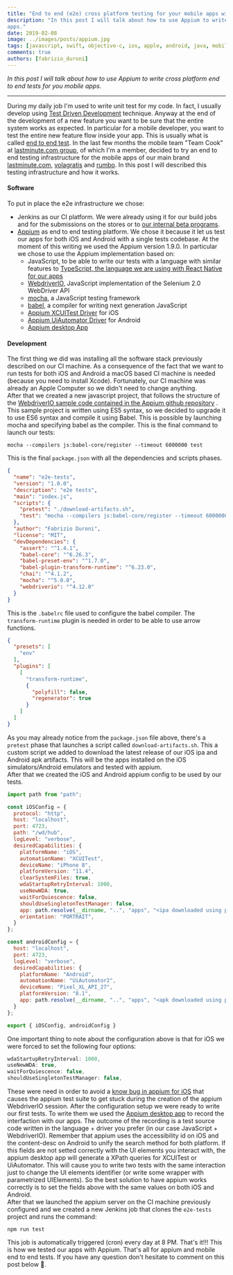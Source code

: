 ```yaml
---
title: "End to end (e2e) cross platform testing for your mobile apps with Appium"
description: "In this post I will talk about how to use Appium to write cross platform end to end tests for you mobile
apps."
date: 2019-02-08
image: ../images/posts/appium.jpg
tags: [javascript, swift, objective-c, ios, apple, android, java, mobile application development, react native, test driven development, typescript]
comments: true
authors: [fabrizio_duroni]
---
```


*In this post I will talk about how to use Appium to write cross platform end to end tests for you mobile apps.*

---

During my daily job I'm used to write unit test for my code. In fact, I usually develop
using [Test Driven Development](https://en.wikipedia.org/wiki/Test-driven_development "TDD") technique. Anyway at the
end of the development of a new feature you want to be sure that the entire system works as expected. In particular for
a mobile developer, you want to test the entire new feature flow inside your app. This is usually what is
called [end to end test](https://www.techopedia.com/definition/7035/end-to-end-test "end to end tests"). In the last few
months the mobile team "Team Cook" at [lastminute.com group](https://lmgroup.lastminute.com/ "lastminute.com group"), of
which I'm a member, decided to try an end to end testing infrastructure for the mobile apps of our main
brand [lastminute.com](https://www.lastminute.com/), [volagratis](https://www.volagratis.com/)
and [rumbo](https://www.rumbo.es/). In this post I will described this testing infrastructure and how it works.

#### **Software**

To put in place the e2e infrastructure we chose:

* Jenkins as our CI platform. We were already using it for our build jobs and for the submissions on the stores or
  to [our internal beta programs](/2018/07/05/distribution-enterprise-app-ios-beta/).
* [Appium](https://appium.io/ "appium website") as end to end testing platform. We chose it because it let us test our
  apps for both iOS and Android with a single tests codebase. At the moment of this writing we used the Appium version
  1.9.0. In particular we chose to use the Appium implementation based on:
    * JavaScript, to be able to write our tests with a language with similar features
      to [TypeScript, the language we are using with React Native for our apps](/2018/07/04/react-native-typescript-existing-app/ "TypeScript React Native")
    * [WebdriverIO](https://webdriver.io/ "webdriverio"), JavaScript implementation of the Selenium 2.0 WebDriver API
    * [mocha](https://github.com/mochajs/mocha "mocha test framework"), a JavaScript testing framework
    * [babel](https://github.com/babel/babel "babel es6"), a compiler for writing next generation JavaScript
    * [Appium XCUITest Driver](https://appium.io/docs/en/drivers/ios-xcuitest/index.html "appium ios driver") for iOS
    * [Appium UiAutomator Driver](https://appium.io/docs/en/drivers/android-uiautomator2/index.html "appium android driver")
      for Android
    * [Appium desktop App](https://github.com/appium/appium-desktop)

#### **Development**

The first thing we did was installing all the software stack previously described on our CI machine. As a consequence of
the fact that we want to run tests for both iOS and Android a macOS based CI machine is needed (because you need to
install Xcode). Fortunately, our CI machine was already an Apple Computer so we didn't need to change anything.  
After that we created a new javascript project, that follows the structure of
the [WebdriverIO sample code contained in the Appium github repository](https://github.com/appium/appium/tree/master/sample-code/javascript-webdriverio "appium webdriverio sample")
. This sample project is written using ES5 syntax, so we decided to upgrade it to use ES6 syntax and compile it using
Babel. This is possible by launching mocha and specifying babel as the compiler. This is the final command to launch our
tests:

```shell
mocha --compilers js:babel-core/register --timeout 6000000 test
```

This is the final `package.json` with all the dependencies and scripts phases.

```json
{
  "name": "e2e-tests",
  "version": "1.0.0",
  "description": "e2e tests",
  "main": "index.js",
  "scripts": {
    "pretest": "./download-artifacts.sh",
    "test": "mocha --compilers js:babel-core/register --timeout 6000000 test"
  },
  "author": "Fabrizio Duroni",
  "license": "MIT",
  "devDependencies": {
    "assert": "^1.4.1",
    "babel-core": "^6.26.3",
    "babel-preset-env": "^1.7.0",
    "babel-plugin-transform-runtime": "^6.23.0",
    "chai": "^4.1.2",
    "mocha": "^5.0.0",
    "webdriverio": "^4.12.0"
  }
}
```

This is the `.babelrc` file used to configure the babel compiler. The `transform-runtime` plugin is needed in order to
be able to use arrow functions.

```json
{
  "presets": [
    "env"
  ],
  "plugins": [
    [
      "transform-runtime",
      {
        "polyfill": false,
        "regenerator": true
      }
    ]
  ]
}
```

As you may already notice from the `package.json` file above, there's a `pretest` phase that launches a script
called `download-artifacts.sh`. This a custom script we added to download the latest release of our iOS ipa and Android
apk artifacts. This will be the apps installed on the iOS simulators/Android emulators and tested with appium.  
After that we created the iOS and Android appium config to be used by our tests.

```javascript
import path from "path";

const iOSConfig = {
  protocol: "http",
  host: "localhost",
  port: 4723,
  path: "/wd/hub",
  logLevel: "verbose",
  desiredCapabilities: {
    platformName: "iOS",
    automationName: "XCUITest",
    deviceName: "iPhone 8",
    platformVersion: "11.4",
    clearSystemFiles: true,
    wdaStartupRetryInterval: 1000,
    useNewWDA: true,
    waitForQuiescence: false,
    shouldUseSingletonTestManager: false,
    app: path.resolve(__dirname, "..", "apps", "<ipa downloaded using pretest download.sh script>"),
    orientation: "PORTRAIT",
  }
};

const androidConfig = {
  host: "localhost",
  port: 4723,
  logLevel: "verbose",
  desiredCapabilities: {
    platformName: "Android",
    automationName: "UiAutomator2",
    deviceName: "Pixel_XL_API_27",
    platformVersion: "8.1",
    app: path.resolve(__dirname, "..", "apps", "<apk downloaded using pretest download.sh script>")
  }
};

export { iOSConfig, androidConfig }
```

One important thing to note about the configuration above is that for iOS we were forced to set the following four
options:

```javascript
wdaStartupRetryInterval: 1000,
useNewWDA: true,
waitForQuiescence: false,
shouldUseSingletonTestManager: false,
```

These were need in order to avoid a [know bug in appium for iOS](https://github.com/appium/appium/issues/9645) that
causes the appium test suite to get stuck during the creation of the appium WebdriverIO session. After the configuration
setup we were ready to write our first tests. To write them we used
the [Appium desktop app](https://github.com/appium/appium-desktop "Appium desktop app") to record the interfaction with
our apps. The outcome of the recording is a test source code written in the language + driver you prefer (in our case
JavaScript + WebdriverIO). Remember that appium uses the accessibility id on iOS and the content-desc on Android to
unify the search method for both platform. If this fields are not setted correctly with the UI elements you interact
with, the appium desktop app will generate a XPath queries for XCUITest or UiAutomator. This will cause you to write two
tests with the same interaction just to change the UI elements identifier (or write some wrapper with parametrized
UIElements). So the best solution to have appium works correctly is to set the fields above with the same values on both
iOS and Android.  
After that we launched the appium server on the CI machine previously configured and we created a new Jenkins job that
clones the `e2e-tests` project and runs the command:

```shell
npm run test
```

This job is automatically triggered (cron) every day at 8 PM. That's it!!! This is how we tested our apps with Appium.
That's all for appium and mobile end to end tests. If you have any question don't hesitate to comment on this post
below :sparkling_heart:.
